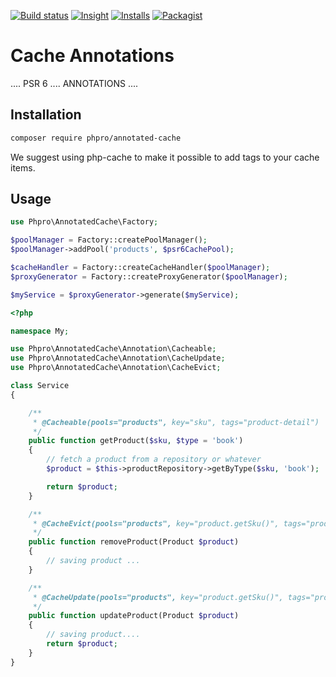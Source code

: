 [![Build status](https://api.travis-ci.org/phpro/annotated-cache.svg)](http://travis-ci.org/phpro/annotated-cache)
[![Insight](https://img.shields.io/sensiolabs/i/a270b460-11f9-482e-851f-abf37b48fec1.svg)](https://insight.sensiolabs.com/projects/a270b460-11f9-482e-851f-abf37b48fec1)
[![Installs](https://img.shields.io/packagist/dt/phpro/grumphp.svg)](https://packagist.org/packages/phpro/annotated-cache/stats)
[![Packagist](https://img.shields.io/packagist/v/phpro/grumphp.svg)](https://packagist.org/packages/phpro/annotated-cache)

# Cache Annotations

.... PSR 6 .... ANNOTATIONS ....


## Installation

```sh
composer require phpro/annotated-cache
```

We suggest using php-cache to make it possible to add tags to your cache items.


## Usage

```php
use Phpro\AnnotatedCache\Factory;

$poolManager = Factory::createPoolManager();
$poolManager->addPool('products', $psr6CachePool);

$cacheHandler = Factory::createCacheHandler($poolManager);
$proxyGenerator = Factory::createProxyGenerator($poolManager);

$myService = $proxyGenerator->generate($myService);
```

```php
<?php

namespace My;

use Phpro\AnnotatedCache\Annotation\Cacheable;
use Phpro\AnnotatedCache\Annotation\CacheUpdate;
use Phpro\AnnotatedCache\Annotation\CacheEvict;

class Service
{

    /**
     * @Cacheable(pools="products", key="sku", tags="product-detail")
     */
    public function getProduct($sku, $type = 'book')
    {
        // fetch a product from a repository or whatever
        $product = $this->productRepository->getByType($sku, 'book');

        return $product;
    }

    /**
     * @CacheEvict(pools="products", key="product.getSku()", tags="product-overview,product-reports")
     */
    public function removeProduct(Product $product)
    {
        // saving product ...
    }

    /**
     * @CacheUpdate(pools="products", key="product.getSku()", tags="product-detail")
     */
    public function updateProduct(Product $product)
    {
        // saving product....
        return $product;
    }
}
```

